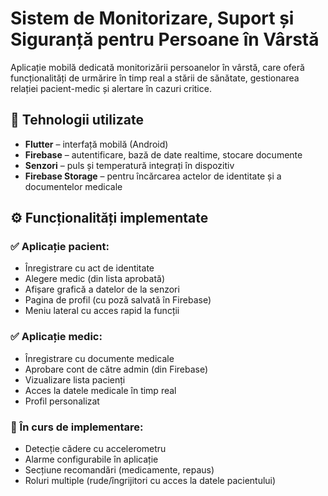 # Sistem de Monitorizare, Suport și Siguranță pentru Persoane în Vârstă

Aplicație mobilă dedicată monitorizării persoanelor în vârstă, care oferă funcționalități de urmărire în timp real a stării de sănătate, gestionarea relației pacient-medic și alertare în cazuri critice.

## 📱 Tehnologii utilizate

- **Flutter** – interfață mobilă (Android)
- **Firebase** – autentificare, bază de date realtime, stocare documente
- **Senzori** – puls și temperatură integrați în dispozitiv
- **Firebase Storage** – pentru încărcarea actelor de identitate și a documentelor medicale

## ⚙️ Funcționalități implementate

### ✅ Aplicație pacient:
- Înregistrare cu act de identitate
- Alegere medic (din lista aprobată)
- Afișare grafică a datelor de la senzori
- Pagina de profil (cu poză salvată în Firebase)
- Meniu lateral cu acces rapid la funcții

### ✅ Aplicație medic:
- Înregistrare cu documente medicale
- Aprobare cont de către admin (din Firebase)
- Vizualizare lista pacienți
- Acces la datele medicale în timp real
- Profil personalizat

### 🔧 În curs de implementare:
- Detecție cădere cu accelerometru
- Alarme configurabile în aplicație
- Secțiune recomandări (medicamente, repaus)
- Roluri multiple (rude/îngrijitori cu acces la datele pacientului)



